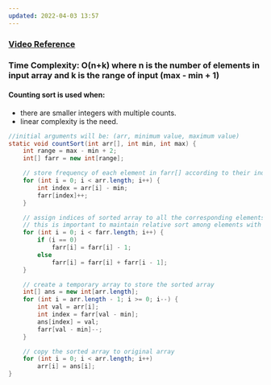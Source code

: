 ```yaml
---
updated: 2022-04-03 13:57
---
```

### [Video Reference](https://youtu.be/p-OyKUgIrx4)

### Time Complexity: O(n+k) where n is the number of elements in input array and k is the range of input (max - min + 1)

#### Counting sort is used when:
- there are smaller integers with multiple counts.
- linear complexity is the need.

```java
//initial arguments will be: (arr, minimum value, maximum value)
static void countSort(int arr[], int min, int max) {
	int range = max - min + 2;
	int[] farr = new int[range];

	// store frequency of each element in farr[] according to their indices
	for (int i = 0; i < arr.length; i++) {
		int index = arr[i] - min;
		farr[index]++;
	}

	// assign indices of sorted array to all the corresponding elements
	// this is important to maintain relative sort among elements with the same value
	for (int i = 0; i < farr.length; i++) {
		if (i == 0)
			farr[i] = farr[i] - 1;
		else
			farr[i] = farr[i] + farr[i - 1];
	}

	// create a temporary array to store the sorted array
	int[] ans = new int[arr.length];
	for (int i = arr.length - 1; i >= 0; i--) {
		int val = arr[i];
		int index = farr[val - min];
		ans[index] = val;
		farr[val - min]--;
	}

	// copy the sorted array to original array
	for (int i = 0; i < arr.length; i++)
		arr[i] = ans[i];
}
```
